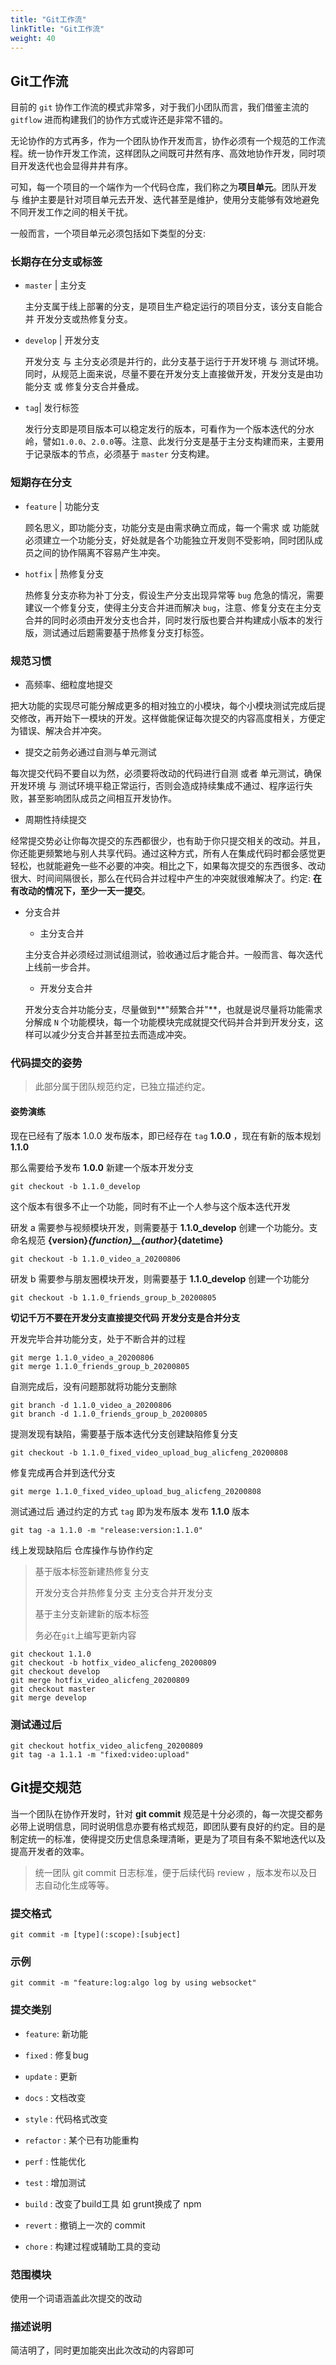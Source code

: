 ```yaml
---
title: "Git工作流"
linkTitle: "Git工作流"
weight: 40
---
```


## Git工作流

目前的 `git` 协作工作流的模式非常多，对于我们小团队而言，我们借鉴主流的 `gitflow` 进而构建我们的协作方式或许还是非常不错的。

无论协作的方式再多，作为一个团队协作开发而言，协作必须有一个规范的工作流程。统一协作开发工作流，这样团队之间既可井然有序、高效地协作开发，同时项目开发迭代也会显得井井有序。

可知，每一个项目的一个端作为一个代码仓库，我们称之为**项目单元**。团队开发 与 维护主要是针对项目单元去开发、迭代甚至是维护，使用分支能够有效地避免不同开发工作之间的相关干扰。

一般而言，一个项目单元必须包括如下类型的分支: 


### 长期存在分支或标签

- `master` | 主分支

  主分支属于线上部署的分支，是项目生产稳定运行的项目分支，该分支自能合并 开发分支或热修复分支。

- `develop` | 开发分支

  开发分支 与 主分支必须是并行的，此分支基于运行于开发环境 与 测试环境。同时，从规范上面来说，尽量不要在开发分支上直接做开发，开发分支是由功能分支 或 修复分支合并叠成。

- `tag`| 发行标签
  
  发行分支即是项目版本可以稳定发行的版本，可看作为一个版本迭代的分水岭，譬如`1.0.0`、`2.0.0`等。注意、此发行分支是基于主分支构建而来，主要用于记录版本的节点，必须基于 `master` 分支构建。


### 短期存在分支

- `feature` | 功能分支

  顾名思义，即功能分支，功能分支是由需求确立而成，每一个需求 或 功能就必须建立一个功能分支，好处就是各个功能独立开发则不受影响，同时团队成员之间的协作隔离不容易产生冲突。

- `hotfix` | 热修复分支

  热修复分支亦称为补丁分支，假设生产分支出现异常等 `bug` 危急的情况，需要建议一个修复分支，使得主分支合并进而解决 `bug`，注意、修复分支在主分支合并的同时必须由开发分支也合并，同时发行版也要合并构建成小版本的发行版，测试通过后题需要基于热修复分支打标签。



### 规范习惯

* 高频率、细粒度地提交

把大功能的实现尽可能分解成更多的相对独立的小模块，每个小模块测试完成后提交修改，再开始下一模块的开发。这样做能保证每次提交的内容高度相关，方便定为错误、解决合并冲突。

* 提交之前务必通过自测与单元测试

每次提交代码不要自以为然，必须要将改动的代码进行自测 或者 单元测试，确保开发环境 与 测试环境平稳正常运行，否则会造成持续集成不通过、程序运行失败，甚至影响团队成员之间相互开发协作。

* 周期性持续提交

经常提交势必让你每次提交的东西都很少，也有助于你只提交相关的改动。并且，你还能更频繁地与别人共享代码。通过这种方式，所有人在集成代码时都会感觉更轻松，也就能避免一些不必要的冲突。相比之下，如果每次提交的东西很多、改动很大、时间间隔很长，那么在代码合并过程中产生的冲突就很难解决了。约定: **在有改动的情况下，至少一天一提交**。

* 分支合并

    - 主分支合并

    主分支合并必须经过测试组测试，验收通过后才能合并。一般而言、每次迭代上线前一步合并。

    - 开发分支合并

    开发分支合并功能分支，尽量做到**"频繁合并"**，也就是说尽量将功能需求分解成 `N` 个功能模块，每一个功能模块完成就提交代码并合并到开发分支，这样可以减少分支合并甚至拉去而造成冲突。

### 代码提交的姿势

> 此部分属于团队规范约定，已独立描述约定。

#### 姿势演练

现在已经有了版本 1.0.0 发布版本，即已经存在 `tag` **1.0.0** ，现在有新的版本规划 **1.1.0**

那么需要给予发布 **1.0.0** 新建一个版本开发分支

```shell
git checkout -b 1.1.0_develop
```

这个版本有很多不止一个功能，同时有不止一个人参与这个版本迭代开发

研发 a 需要参与视频模块开发，则需要基于 **1.1.0_develop** 创建一个功能分。支命名规范 **{version}_{function}__{author}_{datetime}**


```shell
git checkout -b 1.1.0_video_a_20200806
```

研发 b 需要参与朋友圈模块开发，则需要基于 **1.1.0_develop** 创建一个功能分

```shell
git checkout -b 1.1.0_friends_group_b_20200805
```

**切记千万不要在开发分支直接提交代码 开发分支是合并分支**


开发完毕合并功能分支，处于不断合并的过程

```shell
git merge 1.1.0_video_a_20200806
git merge 1.1.0_friends_group_b_20200805
```

自测完成后，没有问题那就将功能分支删除

```shell
git branch -d 1.1.0_video_a_20200806
git branch -d 1.1.0_friends_group_b_20200805
```

提测发现有缺陷，需要基于版本迭代分支创建缺陷修复分支

```shell
git checkout -b 1.1.0_fixed_video_upload_bug_alicfeng_20200808
```

修复完成再合并到迭代分支

```shell
git merge 1.1.0_fixed_video_upload_bug_alicfeng_20200808
```

测试通过后 通过约定的方式 `tag` 即为发布版本 发布 **1.1.0** 版本

```shell
git tag -a 1.1.0 -m "release:version:1.1.0" 
```

线上发现缺陷后 仓库操作与协作约定

> 基于版本标签新建热修复分支
>
> 开发分支合并热修复分支 主分支合并开发分支
>
> 基于主分支新建新的版本标签
>
> 务必在`git`上编写更新内容

```shell
git checkout 1.1.0
git checkout -b hotfix_video_alicfeng_20200809
git checkout develop
git merge hotfix_video_alicfeng_20200809
git checkout master
git merge develop
```

### 测试通过后
```shell
git checkout hotfix_video_alicfeng_20200809
git tag -a 1.1.1 -m "fixed:video:upload"
```

## Git提交规范

当一个团队在协作开发时，针对 **git commit** 规范是十分必须的，每一次提交都务必带上说明信息，同时说明信息亦要有格式规范，即团队要有良好的约定。目的是制定统一的标准，使得提交历史信息条理清晰，更是为了项目有条不絮地迭代以及提高开发者的效率。

> 统一团队 git commit 日志标准，便于后续代码 review ，版本发布以及日志自动化生成等等。

### 提交格式

```shell
git commit -m [type](:scope):[subject]
```

### 示例

```shell
git commit -m "feature:log:algo log by using websocket"
```

### 提交类别

- `feature`: 新功能

- `fixed` : 修复bug

- `update` : 更新

- `docs` : 文档改变

- `style` : 代码格式改变

- `refactor` : 某个已有功能重构

- `perf` : 性能优化

- `test` : 增加测试

- `build` : 改变了build工具 如 grunt换成了 npm

- `revert` : 撤销上一次的 commit

- `chore` : 构建过程或辅助工具的变动

### 范围模块

使用一个词语涵盖此次提交的改动

### 描述说明

简洁明了，同时更加能突出此次改动的内容即可